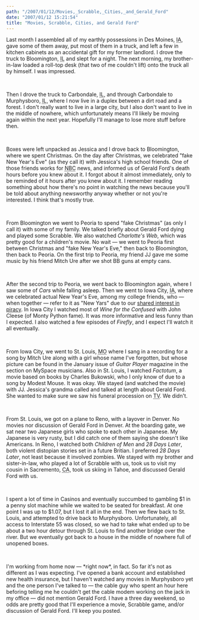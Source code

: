 ```yaml
---
path: "/2007/01/12/Movies,_Scrabble,_Cities,_and_Gerald_Ford" 
date: "2007/01/12 15:21:54" 
title: "Movies, Scrabble, Cities, and Gerald Ford" 
---
```

<p>Last month I assembled all of my earthly possessions in Des Moines, <abbr title="Iowa">IA</abbr>, gave some of them away, put most of them in a truck, and left a few in kitchen cabinets as an accidental gift for my former landlord. I drove the truck to Bloomington, <abbr title="Illinois">IL</abbr> and slept for a night. The next morning, my brother-in-law loaded a roll-top desk (that two of me couldn't lift) onto the truck all by himself. I was impressed.</p><br><p>Then I drove the truck to Carbondale, <abbr title="Illinois">IL</abbr>, and through Carbondale to Murphysboro, <abbr title="Illinois">IL</abbr>, where I now live in a duplex between a dirt road and a forest. I don't really want to live in a large city, but I also don't want to live in the middle of nowhere, which unfortunately means I'll likely be moving again within the next year. Hopefully I'll manage to lose more stuff before then.</p><br><p>Boxes were left unpacked as Jessica and I drove back to Bloomington, where we spent Christmas. On the day after Christmas, we celebrated "fake New Year's Eve" (as they call it) with Jessica's high school friends. One of those friends works for <abbr title="National Broadcasting Company">NBC</abbr> news, and informed us of Gerald Ford's death hours before you knew about it. I forgot about it almost immediately, only to be reminded of it hours after you knew about it. I remember reading something about how there's no point in watching the news because you'll be told about anything newsworthy anyway whether or not you're interested. I think that's mostly true.</p><br><p>From Bloomington we went to Peoria to spend "fake Christmas" (as only I call it) with some of my family. We talked briefly about Gerald Ford dying and played some Scrabble. We also watched <cite>Charlotte's Web</cite>, which was pretty good for a children's movie. No wait &#8212; we went to Peoria first between Christmas and "fake New Year's Eve," then back to Bloomington, then back to Peoria. On the first trip to Peoria, my friend JJ gave me some music by his friend Mitch Ure after we shot BB guns at empty cans.</p><br><p>After the second trip to Peoria, we went back to Bloomington again, where I saw some of <cite>Cars</cite> while falling asleep.  Then we went to Iowa City, <abbr title="Iowa">IA</abbr>, where we celebrated actual New Year's Eve, among my college friends, who &#8212; when together &#8212; refer to it as "New Yars" due to our <a href="http://radiofreepirate.org/">shared interest in piracy</a>. In Iowa City I watched most of <cite>Wine for the Confused</cite> with John Cleese (of Monty Python fame). It was more informative and less funny than I expected. I also watched a few episodes of <cite>Firefly</cite>, and I expect I'll watch it all eventually.</p><br><p>From Iowa City, we went to St. Louis, <abbr title="Missouri">MO</abbr> where I sang in a recording for a song by Mitch Ure along with a girl whose name I've forgotten, but whose picture can be found in the January issue of <cite>Guitar Player</cite> magazine in the section on MySpace musicians. Also in St. Louis, I watched <cite>Factotum</cite>, a movie based on books by Charles Bukowski, who I only know of due to a song by Modest Mouse. It was okay. We stayed (and watched the movie) with JJ. Jessica's grandma called and talked at length about Gerald Ford. She wanted to make sure we saw his funeral procession on <abbr title="television">TV</abbr>. We didn't.</p><br><p>From St. Louis, we got on a plane to Reno, with a layover in Denver. No movies nor discussion of Gerald Ford in Denver. At the boarding gate, we sat near two Japanese girls who spoke to each other in Japanese. My Japanese is very rusty, but I did catch one of them saying she doesn't like Americans. In Reno, I watched both <cite>Children of Men</cite> and <cite>28 Days Later</cite>, both violent distopian stories set in a future Britian. I preferred <cite>28 Days Later</cite>, not least because it involved zombies. We stayed with my brother and sister-in-law, who played a lot of Scrabble with us, took us to visit my cousin in Sacremento, <abbr title="California">CA</abbr>, took us skiing in Tahoe, and discussed Gerald Ford with us.</p><br><p>I spent a lot of time in Casinos and eventually succumbed to gambling $1 in a penny slot machine while we waited to be seated for breakfast. At one point I was up to $1.07, but I lost it all in the end. Then we flew back to St. Louis, and attempted to drive back to Murphysboro. Unfortunately, all access to Interstate 55 was closed, so we had to take what ended up to be about a two hour detour through St. Louis to find another bridge over the river.  But we eventually got back to a house in the middle of nowhere full of unopened boxes.</p><br><p>I'm working from home now &#8212; *right now*, in fact. So far it's not as different as I was expecting. I've opened a bank account and established new health insurance, but I haven't watched any movies in Murphysboro yet and the one person I've talked to &#8212; the cable guy who spent an hour here beforing telling me he couldn't get the cable modem working on the jack in my office &#8212; did not mention Gerald Ford. I have a three day weekend, so odds are pretty good that I'll experience a movie, Scrabble game, and/or discussion of Gerald Ford. I'll keep you posted.</p>